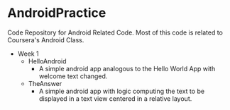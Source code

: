 AndroidPractice
===============

Code Repository for Android Related Code. Most of this code is related to Coursera's Android Class.
* Week 1
  - HelloAndroid
    * A simple android app analogous to the Hello World App with welcome text changed.
  - TheAnswer
    * A simple android app with logic computing the text to be displayed in a text view centered in a relative layout.
